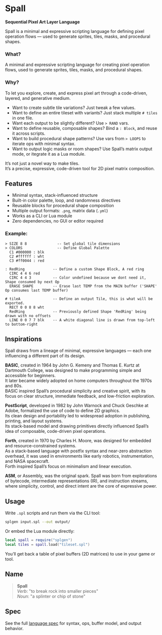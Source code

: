 # Spall  
**Sequential Pixel Art Layer Language**

Spall is a minimal and expressive scripting language for defining pixel operation flows — used to generate sprites, tiles, masks, and procedural shapes.





### What?  
A minimal and expressive scripting language for creating pixel operation flows, used to generate sprites, tiles, masks, and procedural shapes.

### Why?  
To let you explore, create, and express pixel art through a code-driven, layered, and generative medium.

- Want to create subtle tile variations? Just tweak a few values.  
- Want to define an entire tileset with variants? Just stack multiple `# tiles` in one file.  
- Want each output to be slightly different? Use `> RAND` vars.  
- Want to define reusable, composable shapes? Bind a `: Block`, and reuse it across scripts.  
- Want to build procedural shape patterns? Use vars from `> LOOPS` to iterate ops with minimal syntax.  
- Want to output logic masks or room shapes? Use Spall’s matrix output mode, or itegrate it as a Lua module.

It’s not just a novel way to make tiles.  
It’s a precise, expressive, code-driven tool for 2D pixel matrix composition.


## Features

- Minimal syntax, stack-influenced structure
- Built-in color palette, loop, and randomness directives
- Reusable blocks for procedural shape composition
- Multiple output formats: `.png`, matrix data (`.yml`)
- Works as a CLI or Lua module
- Zero dependencies, no GUI or editor required

### Example:

```
> SIZE 8 8          	-- Set global tile dimensions
> COLORS            	-- Define Global Palette
  C1 #000000 : blk
  C2 #ffffff : wht
  C3 #ff0044 : red

: RedRing             -- Define a custom Shape Block, A red ring
  CIRC 4 4 6 red
  CIRC 4 4 3          -- Color undefined because we dont need it, Shape consumed by next Op
  ERASE SHAPE         -- Erase last TEMP from the MAIN buffer ('SHAPE' Op consumes last TEMP buffer)

# tileA               -- Define an output Tile, this is what will be exported.
  RECT 0 0 8 8 wht
  RedRing             -- Previously defined Shape 'RedRing' being drawn with no offsets
  LINE 0 0 7 7 blk    -- A white diagonal line is drawn from top-left to bottom-right 
```

## Inspirations

Spall draws from a lineage of minimal, expressive languages — each one influencing a different part of its design.

**BASIC**, created in 1964 by John G. Kemeny and Thomas E. Kurtz at Dartmouth College, was designed to make programming simple and accessible for beginners.  
It later became widely adopted on home computers throughout the 1970s and 80s.  
BASIC inspired Spall’s procedural simplicity and creative spirit, with its focus on clear structure, immediate feedback, and low-friction exploration.

**PostScript**, developed in 1982 by John Warnock and Chuck Geschke at Adobe, formalized the use of code to define 2D graphics.  
Its clean design and portability led to widespread adoption in publishing, printing, and layout systems.  
Its stack-based model and drawing primitives directly influenced Spall’s idea of composable, code-driven pixel operations.

**Forth**, created in 1970 by Charles H. Moore, was designed for embedded and resource-constrained systems.  
As a stack-based language with postfix syntax and near-zero abstraction overhead, it was used in environments like early robotics, instrumentation, and NASA spacecraft.  
Forth inspired Spall’s focus on minimalism and linear execution.

**ASM**, or Assembly, was the original spark. Spall was born from explorations of bytecode, intermediate representations (IR), and instruction streams,  
where simplicity, control, and direct intent are the core of expressive power.



## Usage

Write `.spl` scripts and run them via the CLI tool:

```bash
splgen input.spl --out output/
```

Or embed the Lua module directly:

```lua
local spall = require("splgen")
local tiles = spall.load("tileset.spl")
```

You’ll get back a table of pixel buffers (2D matrices) to use in your game or tool.



## Name

> **Spall**  
> *Verb*: "to break rock into smaller pieces"  
> *Noun*: "a splinter or chip of stone"



## Spec

See the full [language spec](./spall-spec.md) for syntax, ops, buffer model, and output behavior.
